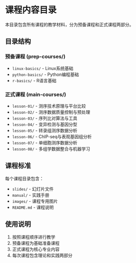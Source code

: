 # 课程内容目录

本目录包含所有课程的教学材料，分为预备课程和正式课程两部分。

## 目录结构

### 预备课程 (prep-courses/)
- `linux-basics/` - Linux系统基础
- `python-basics/` - Python编程基础  
- `r-basics/` - R语言基础

### 正式课程 (main-courses/)
- `lesson-01/` - 测序技术原理与平台比较
- `lesson-02/` - 测序数据质量控制与预处理
- `lesson-03/` - 序列比对算法与工具
- `lesson-04/` - 变异检测与基因分型
- `lesson-05/` - 转录组测序数据分析
- `lesson-06/` - ChIP-seq与表观基因组分析
- `lesson-07/` - 单细胞测序数据分析
- `lesson-08/` - 多组学数据整合与机器学习

## 课程标准

每个课程目录包含：
- `slides/` - 幻灯片文件
- `manual/` - 实践手册
- `images/` - 课程专用图片
- `README.md` - 课程说明

## 使用说明

1. 按照课程顺序进行教学
2. 预备课程为基础准备课程
3. 正式课程为核心专业内容
4. 每次课程包含理论和实践两部分
